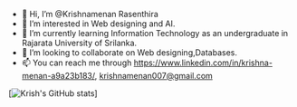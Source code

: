 - 👋 Hi, I’m @Krishnamenan Rasenthira
- 👀 I’m interested in Web designing and AI.
- 🌱 I’m currently learning Information Technology as an undergraduate in Rajarata University of Srilanka.
- 💞️ I’m looking to collaborate on Web designing,Databases.
- 📫 You can reach me through https://www.linkedin.com/in/krishna-menan-a9a23b183/, krishnamenan007@gmail.com

<!---
krishnamenan007/krishnamenan007 is a ✨ special ✨ repository because its `README.md` (this file) appears on your GitHub profile.
You can click the Preview link to take a look at your changes.
--->
[![Krish's GitHub stats](https://github-readme-stats.vercel.app/api?username=krishnamenan007&theme=radical)]
